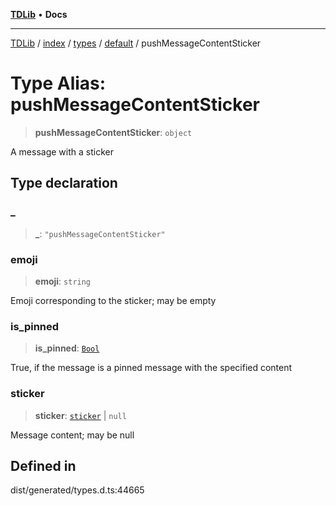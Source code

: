 [**TDLib**](../../../../../../README.md) • **Docs**

***

[TDLib](../../../../../../modules.md) / [index](../../../../../README.md) / [types](../../../README.md) / [default](../README.md) / pushMessageContentSticker

# Type Alias: pushMessageContentSticker

> **pushMessageContentSticker**: `object`

A message with a sticker

## Type declaration

### \_

> **\_**: `"pushMessageContentSticker"`

### emoji

> **emoji**: `string`

Emoji corresponding to the sticker; may be empty

### is\_pinned

> **is\_pinned**: [`Bool`](Bool.md)

True, if the message is a pinned message with the specified content

### sticker

> **sticker**: [`sticker`](sticker-1.md) \| `null`

Message content; may be null

## Defined in

dist/generated/types.d.ts:44665
